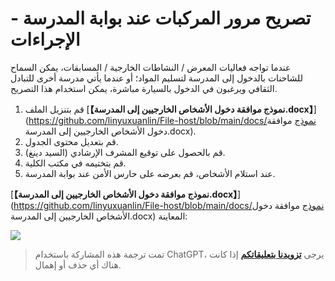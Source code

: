 # تصريح مرور المركبات عند بوابة المدرسة - الإجراءات

عندما تواجه فعاليات المعرض / النشاطات الخارجية / المسابقات، يمكن السماح للشاحنات بالدخول إلى المدرسة لتسليم المواد؛ أو عندما يأتي مدرسة أخرى للتبادل الثقافي ويرغبون في الدخول بالسيارة مباشرة، يمكن استخدام هذا التصريح.

1. قم بتنزيل الملف [**【نموذج موافقة دخول الأشخاص الخارجيين إلى المدرسة.docx】**](https://github.com/linyuxuanlin/File-host/blob/main/docs/نموذج موافقة دخول الأشخاص الخارجيين إلى المدرسة.docx).
2. قم بتعديل محتوى الجدول.
3. قم بالحصول على توقيع المشرف الإرشادي (السيد دينغ).
4. قم بتختيمه في مكتب الكلية.
5. عند استلام الأشخاص، قم بعرضه على حارس الأمن عند بوابة المدرسة.

[**【نموذج موافقة دخول الأشخاص الخارجيين إلى المدرسة.docx】**](https://github.com/linyuxuanlin/File-host/blob/main/docs/نموذج موافقة دخول الأشخاص الخارجيين إلى المدرسة.docx) المعاينة:

![](https://media.wiki-power.com/img/20210504212412.png)

> تمت ترجمة هذه المشاركة باستخدام ChatGPT، يرجى [**تزويدنا بتعليقاتكم**](https://github.com/linyuxuanlin/Wiki_MkDocs/issues/new) إذا كانت هناك أي حذف أو إهمال.
